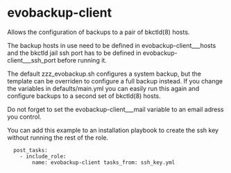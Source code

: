 # evobackup-client

Allows the configuration of backups to a pair of bkctld(8) hosts.

The backup hosts in use need to be defined in evobackup-client___hosts
and the bkctld jail ssh port has to be defined in
evobackup-client___ssh_port before running it.

The default zzz_evobackup.sh configures a system backup, but the
template can be overriden to configure a full backup instead. If
you change the variables in defaults/main.yml you can easily run
this again and configure backups to a second set of bkctld(8) hosts.

Do not forget to set the evobackup-client___mail variable to an
email adress you control.

You can add this example to an installation playbook to create the
ssh key without running the rest of the role.

~~~
  post_tasks:
    - include_role:
        name: evobackup-client tasks_from: ssh_key.yml
~~~
